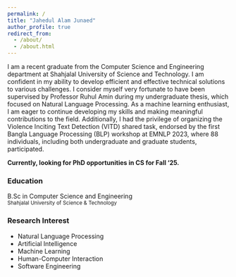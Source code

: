 ```yaml
---
permalink: /
title: "Jahedul Alam Junaed"
author_profile: true
redirect_from: 
  - /about/
  - /about.html
---
```


I am a recent graduate from the Computer Science and Engineering department at Shahjalal University of Science and Technology. I am confident in my ability to develop efficient and effective technical solutions to various challenges. I consider myself very fortunate to have been supervised by <a href="https://ruhulsbu.github.io/" style="text-decoration:none;">Professor Ruhul Amin</a> during my undergraduate thesis, which focused on Natural Language Processing. As a machine learning enthusiast, I am eager to continue developing my skills and making meaningful contributions to the field. Additionally, I had the privilege of organizing the <a href="https://github.com/blp-workshop/blp_task1" style="text-decoration:none;">Violence Inciting Text Detection   (VITD)</a> shared task, endorsed by the first <a href="https://blp-workshop.github.io/" style="text-decoration:none;">Bangla Language Processing (BLP)</a> workshop at EMNLP 2023, where 88 individuals, including both undergraduate and graduate students, participated.

**Currently, looking for PhD opportunities in CS for Fall ‘25.**

### Education
B.Sc in Computer Science and Engineering <br>
<small>Shahjalal University of Science &amp; Technology</small>

### Research Interest
* Natural Language Processing
* Artificial Intelligence
* Machine Learning
* Human-Computer Interaction
* Software Engineering

